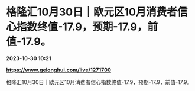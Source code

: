 # 格隆汇10月30日｜欧元区10月消费者信心指数终值-17.9，预期-17.9，前值-17.9。

**2023-10-30 10:21**

**https://www.gelonghui.com/live/1271700**

格隆汇10月30日｜欧元区10月消费者信心指数终值-17.9，预期-17.9，前值-17.9。
